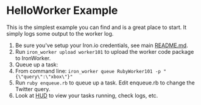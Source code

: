# HelloWorker Example

This is the simplest example you can find and is a great place to start. It simply logs some output to the worker log.

1. Be sure you've setup your Iron.io credentials, see main [README.md](https://github.com/iron-io/iron_worker_examples).
1. Run `iron_worker upload worker101` to upload the worker code package to IronWorker.
1. Queue up a task:
  1. From command line: `iron_worker queue RubyWorker101 -p "{\"query\":\"xbox\"}"`
  1. Run `ruby enqueue.rb` to queue up a task. Edit enqueue.rb to change the Twitter query.
1. Look at [HUD](https://hud.iron.io) to view your tasks running, check logs, etc.
